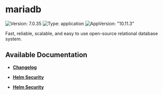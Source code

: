 # mariadb

![Version: 7.0.35](https://img.shields.io/badge/Version-7.0.35-informational?style=flat-square) ![Type: application](https://img.shields.io/badge/Type-application-informational?style=flat-square) ![AppVersion: "10.11.3"](https://img.shields.io/badge/AppVersion-"10.11.3"-informational?style=flat-square)

Fast, reliable, scalable, and easy to use open-source relational database system.

## Available Documentation

- [**Changelog**](CHANGELOG)

- [**Helm Security**](container-security)

- [**Helm Security**](helm-security)

